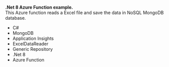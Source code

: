 **.Net 8 Azure Function example.** <br>
This Azure function reads a Excel file and save the data in NoSQL MongoDB database.
- C#
- MongoDB
- Application Insights
- ExcelDataReader
- Generic Repository
- .Net 8
- Azure Function
